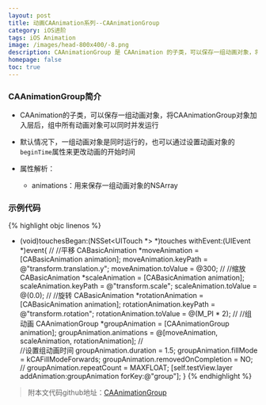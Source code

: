 ```yaml
---
layout: post
title: 动画CAAnimation系列--CAAnimationGroup
category: iOS进阶
tags: iOS Animation
image: /images/head-800x400/-8.png
description: CAAnimationGroup 是 CAAnimation 的子类，可以保存一组动画对象，将CAAnimationGroup 对象加入层后，组中所有动画对象可以同时并发运，默认情况下，一组动画对象是同时运行的，也可以通过设置动画对象的 beginTime 属性来更改动画的开始时间
homepage: false
toc: true
---
```



### CAAnimationGroup简介

* CAAnimation的子类，可以保存一组动画对象，将CAAnimationGroup对象加入层后，组中所有动画对象可以同时并发运行

* 默认情况下，一组动画对象是同时运行的，也可以通过设置动画对象的`beginTime`属性来更改动画的开始时间

* 属性解析：
	* animations：用来保存一组动画对象的NSArray

### 示例代码

{% highlight objc linenos %}
- (void)touchesBegan:(NSSet<UITouch *> *)touches withEvent:(UIEvent *)event{
    //
    //平移
    CABasicAnimation *moveAnimation = [CABasicAnimation animation];
    moveAnimation.keyPath = @"transform.translation.y";
    moveAnimation.toValue = @300;
    //
    //缩放
    CABasicAnimation *scaleAnimation = [CABasicAnimation animation];
    scaleAnimation.keyPath = @"transform.scale";
    scaleAnimation.toValue = @(0.0);
    //
    //旋转
    CABasicAnimation *rotationAnimation = [CABasicAnimation animation];
    rotationAnimation.keyPath = @"transform.rotation";
    rotationAnimation.toValue = @(M_PI * 2);
    //
    //组动画
    CAAnimationGroup *groupAnimation = [CAAnimationGroup animation];
    groupAnimation.animations = @[moveAnimation, scaleAnimation, rotationAnimation];
	//    
    //设置组动画时间
    groupAnimation.duration = 1.5;
    groupAnimation.fillMode = kCAFillModeForwards;
    groupAnimation.removedOnCompletion = NO;
//    groupAnimation.repeatCount = MAXFLOAT;
    [self.testView.layer addAnimation:groupAnimation forKey:@"group"];
}
{% endhighlight %}

> 附本文代码github地址：[CAAnimationGroup](https://github.com/Vanbein/CAAnimationGroup)